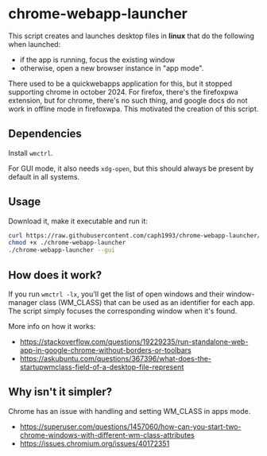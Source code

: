 # chrome-webapp-launcher

This script creates and launches desktop files in **linux** that do the following when launched:
 
 - if the app is running, focus the existing window
 - otherwise, open a new browser instance in "app mode".

There used to be a quickwebapps application for this, but it stopped supporting chrome in october 2024.
For firefox, there's the firefoxpwa extension, but for chrome, there's no such thing, and google docs do not work in offline mode in firefoxwpa.
This motivated the creation of this script.

## Dependencies

Install `wmctrl`.

For GUI mode, it also needs `xdg-open`, but this should always be present by default in all systems.

## Usage

Download it, make it executable and run it:

```sh
curl https://raw.githubusercontent.com/caph1993/chrome-webapp-launcher/refs/heads/main/chrome-webapp-launcher > ./chrome-webapp-launcher
chmod +x ./chrome-webapp-launcher
./chrome-webapp-launcher --gui
```

## How does it work?

If you run `wmctrl -lx`, you'll get the list of open windows and their window-manager class (WM_CLASS) that can be used as an identifier for each app.
The script simply focuses the corresponding window when it's found.

More info on how it works:
   - https://stackoverflow.com/questions/19229235/run-standalone-web-app-in-google-chrome-without-borders-or-toolbars
   - https://askubuntu.com/questions/367396/what-does-the-startupwmclass-field-of-a-desktop-file-represent

## Why isn't it simpler?

Chrome has an issue with handling and setting WM_CLASS in apps mode.

   - https://superuser.com/questions/1457060/how-can-you-start-two-chrome-windows-with-different-wm-class-attributes
   - https://issues.chromium.org/issues/40172351
